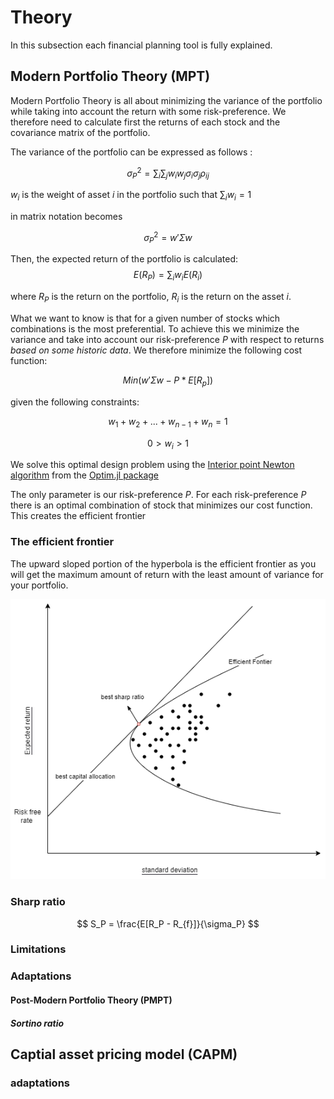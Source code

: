 # Theory
In this subsection each financial planning tool is fully explained. 
## Modern Portfolio Theory (MPT)

Modern Portfolio Theory is all about minimizing the variance of the portfolio while taking into account the return with some risk-preference. We therefore need to calculate first the returns of each stock and the covariance matrix of the portfolio. 


The variance of the portfolio can be expressed as follows : 

$$\sigma^2_P  = \sum_i\sum_j w_iw_j\sigma_i\sigma_j\rho_{ij}$$

$w_i$ is the weight of asset $i$ in the portfolio such that  $\sum_i w_i = 1$

in matrix notation becomes 

$$\sigma^2_P =  w'\Sigma w  $$ 

Then,  the expected return of the portfolio is calculated: $$E(R_P) = \sum_iw_iE(R_i)$$

where $R_P$ is the return on the portfolio, $R_i$ is the return on the asset $i$. 

What we want to know is that for a given number of stocks which combinations is the most preferential. To achieve this we minimize the variance and take into account our risk-preference $P$ with respect to returns *based on some historic data*. 
We therefore minimize the following cost function: 

$$ Min(w'\Sigma w - P * E[R_p]) $$ 

given the following constraints: 

$$ w_1 + w_2 + ... + w_{n-1} + w_{n} =1  $$

$$ 0> w_i > 1  $$

We solve this optimal design problem using the [Interior point Newton algorithm](https://en.wikipedia.org/wiki/Interior-point_method) from the [Optim.jl package](https://julianlsolvers.github.io/Optim.jl/stable/#)

The only parameter is our risk-preference $P$. For each risk-preference $P$ there is an optimal combination of stock that minimizes our cost function. This creates the efficient frontier 

### The efficient frontier 
The upward sloped portion of the hyperbola is the efficient frontier as you will get the maximum amount of return with the least amount of variance for your portfolio. 

![risk](images/efficient_frontier.png)




### Sharp ratio 

$$ S_P = \frac{E[R_P - R_{f}]}{\sigma_P} $$ 
### Limitations 

### Adaptations 

#### Post-Modern Portfolio Theory (PMPT)

##### Sortino ratio 


## Captial asset pricing model (CAPM) 

### adaptations 





